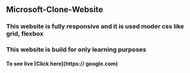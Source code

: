 ## Microsoft-Clone-Website

### This website is fully responsive and it is used moder css like grid, flexbox
### This website is build for only learning purposes

#### To see live [Click here](https:// google.com)
